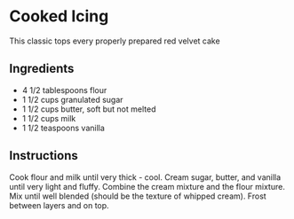 # Cooked Icing
This classic tops every properly prepared red velvet cake

## Ingredients
* 4 1/2 tablespoons flour
* 1 1/2 cups granulated sugar
* 1 1/2 cups butter, soft but not melted
* 1 1/2 cups milk
* 1 1/2 teaspoons vanilla

## Instructions
Cook flour and milk until very thick - cool. Cream sugar, butter, and vanilla until very light and fluffy. Combine the cream mixture and the flour mixture. Mix until well blended (should be the texture of whipped cream). Frost between layers and on top.
